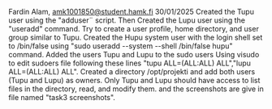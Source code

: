 
Fardin Alam, amk1001850@student.hamk.fi
30/01/2025
Created the Tupu user using the "adduser¨ script. 
Then Created the Lupu user using the "useradd" command.
Try to create a user profile, home directory, and user group similar to Tupu. 
Created the Hupu system user with the login shell set to /bin/false using "sudo useradd --system --shell /bin/false hupu" command.
Added the users Tupu and Lupu to the sudo users Using visudo to edit sudoers file following these lines "tupu ALL=(ALL:ALL) ALL","lupu ALL=(ALL:ALL) ALL".
Created a directory /opt/projekti and add both users (Tupu and Lupu) as owners. Only Tupu and Lupu should have access to list files in the directory, read, and modify them.
and the screenshots are give in file named "task3 screenshots".
